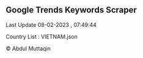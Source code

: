 

## Google Trends Keywords Scraper 
 
Last Update 08-02-2023 , 07:49:44

Country List :
VIETNAM.json



© Abdul Muttaqin 
